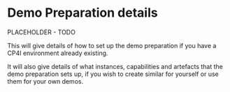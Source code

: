 # Demo Preparation details
PLACEHOLDER - TODO

This will give details of how to set up the demo preparation if you have a CP4I environment already existing.

It will also give details of what instances, capabilities and artefacts that the demo preparation sets up, if you wish to create similar for yourself or use them for your own demos.
